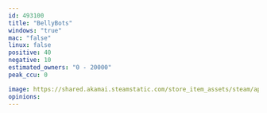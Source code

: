 ```yaml
---
id: 493100
title: "BellyBots"
windows: "true"
mac: "false"
linux: false
positive: 40
negative: 10
estimated_owners: "0 - 20000"
peak_ccu: 0

image: https://shared.akamai.steamstatic.com/store_item_assets/steam/apps/493100/header.jpg?t=1707404614
opinions:
---
```

